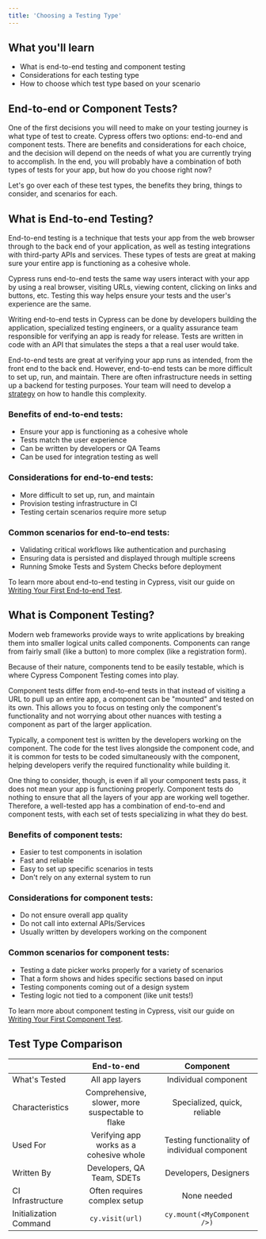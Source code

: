 ```yaml
---
title: 'Choosing a Testing Type'
---
```


<Alert type="info">

## <Icon name="graduation-cap"></Icon> What you'll learn

- What is end-to-end testing and component testing
- Considerations for each testing type
- How to choose which test type based on your scenario

</Alert>

## End-to-end or Component Tests?

One of the first decisions you will need to make on your testing journey is what
type of test to create. Cypress offers two options: end-to-end and component
tests. There are benefits and considerations for each choice, and the decision
will depend on the needs of what you are currently trying to accomplish. In the
end, you will probably have a combination of both types of tests for your app,
but how do you choose right now?

Let's go over each of these test types, the benefits they bring, things to
consider, and scenarios for each.

## What is End-to-end Testing?

End-to-end testing is a technique that tests your app from the web browser
through to the back end of your application, as well as testing integrations
with third-party APIs and services. These types of tests are great at making
sure your entire app is functioning as a cohesive whole.

Cypress runs end-to-end tests the same way users interact with your app by using
a real browser, visiting URLs, viewing content, clicking on links and buttons,
etc. Testing this way helps ensure your tests and the user's experience are the
same.

Writing end-to-end tests in Cypress can be done by developers building the
application, specialized testing engineers, or a quality assurance team
responsible for verifying an app is ready for release. Tests are written in code
with an API that simulates the steps a that a real user would take.

End-to-end tests are great at verifying your app runs as intended, from the
front end to the back end. However, end-to-end tests can be more difficult to
set up, run, and maintain. There are often infrastructure needs in setting up a
backend for testing purposes. Your team will need to develop a
[strategy](https://docs.cypress.io/guides/getting-started/testing-your-app#Testing-strategies)
on how to handle this complexity.

<Alert type="success">

### Benefits of end-to-end tests:

- Ensure your app is functioning as a cohesive whole
- Tests match the user experience
- Can be written by developers or QA Teams
- Can be used for integration testing as well

</Alert>

<Alert type="info">

### Considerations for end-to-end tests:

- More difficult to set up, run, and maintain
- Provision testing infrastructure in CI
- Testing certain scenarios require more setup

</Alert>

<Alert type="bolt">

### Common scenarios for end-to-end tests:

- Validating critical workflows like authentication and purchasing
- Ensuring data is persisted and displayed through multiple screens
- Running Smoke Tests and System Checks before deployment

</Alert>

To learn more about end-to-end testing in Cypress, visit our guide on
[Writing Your First End-to-end Test](/guides/getting-started/writing-your-first-end-to-end-test).

## What is Component Testing?

Modern web frameworks provide ways to write applications by breaking them into
smaller logical units called components. Components can range from fairly small
(like a button) to more complex (like a registration form).

Because of their nature, components tend to be easily testable, which is where
Cypress Component Testing comes into play.

Component tests differ from end-to-end tests in that instead of visiting a URL
to pull up an entire app, a component can be "mounted" and tested on its own.
This allows you to focus on testing only the component's functionality and not
worrying about other nuances with testing a component as part of the larger
application.

Typically, a component test is written by the developers working on the
component. The code for the test lives alongside the component code, and it is
common for tests to be coded simultaneously with the component, helping
developers verify the required functionality while building it.

One thing to consider, though, is even if all your component tests pass, it does
not mean your app is functioning properly. Component tests do nothing to ensure
that all the layers of your app are working well together. Therefore, a
well-tested app has a combination of end-to-end and component tests, with each
set of tests specializing in what they do best.

<Alert type="success">

### Benefits of component tests:

- Easier to test components in isolation
- Fast and reliable
- Easy to set up specific scenarios in tests
- Don't rely on any external system to run

</Alert>

<Alert type="info">

### Considerations for component tests:

- Do not ensure overall app quality
- Do not call into external APIs/Services
- Usually written by developers working on the component

</Alert>

<Alert type="bolt">

### Common scenarios for component tests:

- Testing a date picker works properly for a variety of scenarios
- That a form shows and hides specific sections based on input
- Testing components coming out of a design system
- Testing logic not tied to a component (like unit tests!)

</Alert>

To learn more about component testing in Cypress, visit our guide on
[Writing Your First Component Test](/guides/getting-started/writing-your-first-component-test).

## Test Type Comparison

|                        |                    End-to-end                    |                   Component                   |
| ---------------------- | :----------------------------------------------: | :-------------------------------------------: |
| What's Tested          |                  All app layers                  |             Individual component              |
| Characteristics        | Comprehensive, slower, more suspectable to flake |         Specialized, quick, reliable          |
| Used For               |     Verifying app works as a cohesive whole      | Testing functionality of individual component |
| Written By             |            Developers, QA Team, SDETs            |             Developers, Designers             |
| CI Infrastructure      |           Often requires complex setup           |                  None needed                  |
| Initialization Command |                 `cy.visit(url)`                  |           `cy.mount(<MyComponent />)`            |
